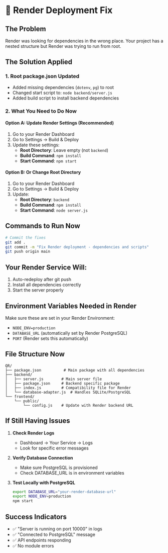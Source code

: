 # 🔧 Render Deployment Fix

## The Problem
Render was looking for dependencies in the wrong place. Your project has a nested structure but Render was trying to run from root.

## The Solution Applied

### 1. Root package.json Updated
- Added missing dependencies (`dotenv`, `pg`) to root
- Changed start script to: `node backend/server.js`
- Added build script to install backend dependencies

### 2. What You Need to Do Now

#### Option A: Update Render Settings (Recommended)
1. Go to your Render Dashboard
2. Go to Settings → Build & Deploy
3. Update these settings:
   - **Root Directory**: Leave empty (not `backend`)
   - **Build Command**: `npm install`
   - **Start Command**: `npm start`

#### Option B: Or Change Root Directory
1. Go to your Render Dashboard
2. Go to Settings → Build & Deploy
3. Update:
   - **Root Directory**: `backend`
   - **Build Command**: `npm install`
   - **Start Command**: `node server.js`

## Commands to Run Now

```bash
# Commit the fixes
git add .
git commit -m "Fix Render deployment - dependencies and scripts"
git push origin main
```

## Your Render Service Will:
1. Auto-redeploy after git push
2. Install all dependencies correctly
3. Start the server properly

## Environment Variables Needed in Render

Make sure these are set in your Render Environment:
- `NODE_ENV=production`
- `DATABASE_URL` (automatically set by Render PostgreSQL)
- `PORT` (Render sets this automatically)

## File Structure Now
```
QR/
├── package.json          # Main package with all dependencies
├── backend/
│   ├── server.js        # Main server file
│   ├── package.json     # Backend specific package
│   ├── index.js         # Compatibility file for Render
│   └── database-adapter.js  # Handles SQLite/PostgreSQL
└── frontend/
    └── public/
        └── config.js    # Update with Render backend URL
```

## If Still Having Issues

1. **Check Render Logs**
   - Dashboard → Your Service → Logs
   - Look for specific error messages

2. **Verify Database Connection**
   - Make sure PostgreSQL is provisioned
   - Check DATABASE_URL is in environment variables

3. **Test Locally with PostgreSQL**
   ```bash
   export DATABASE_URL="your-render-database-url"
   export NODE_ENV=production
   npm start
   ```

## Success Indicators
- ✅ "Server is running on port 10000" in logs
- ✅ "Connected to PostgreSQL" message
- ✅ API endpoints responding
- ✅ No module errors